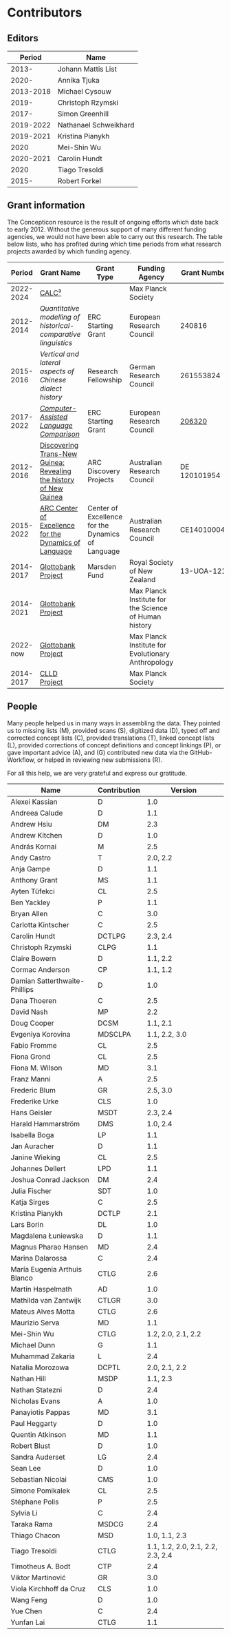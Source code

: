 # Contributors

## Editors

Period | Name
--- | ---
2013- | Johann Mattis List
2020- | Annika Tjuka
2013-2018 | Michael Cysouw
2019- | Christoph Rzymski
2017- | Simon Greenhill
2019-2022 | Nathanael Schweikhard
2019-2021 | Kristina Pianykh
2020  | Mei-Shin Wu
2020-2021 | Carolin Hundt
2020  | Tiago Tresoldi
2015- | Robert Forkel


## Grant information

The Concepticon resource is the result of ongoing efforts which date back to
early 2012. Without the generous support of many different funding agencies, we
would not have been able to carry out this research. The table below lists, who
has profited during which time periods from what research projects awarded by
which funding agency.

Period    | Grant Name                                                     | Grant Type                                        | Funding Agency                                        | Grant Number | Beneficiaries
---       | ---                                                            | ---                                               | ---                                                   | --- | ---
2022-2024 | [CALC³](https://digling.org/calc) | | Max Planck Society |  | JML 
2012-2014 | *Quantitative modelling of historical-comparative linguistics* | ERC Starting Grant                                | European Research Council                             | 240816       | MC, JML
2015-2016 | *Vertical and lateral aspects of Chinese dialect history*      | Research Fellowship                               | German Research Council                               | 261553824    | JML
2017-2022 | [*Computer-Assisted Language Comparison*](http://calc.digling.org)      | ERC Starting Grant                              | European Research Council                               | [206320](https://cordis.europa.eu/project/rcn/206320/factsheet/en)    | JML
2012-2016 | [Discovering Trans-New Guinea: Revealing the history of New Guinea](http://transnewguinea.org)                                                            | ARC Discovery Projects                            | Australian Research Council                           | DE 120101954 | SJG
2015-2022  | [ARC Center of Excellence for the Dynamics of Language](http://www.dynamicsoflanguage.edu.au/)                                                               | Center of Excellence for the Dynamics of Language | Australian Research Council                           | CE140100041  | SJG
2014-2017 | [Glottobank Project](http://glottobank.org)                                             | Marsden Fund                                      | Royal Society of New Zealand                          | 13-UOA-121   | SJG, JML, RF
2014-2021 | [Glottobank Project](http://glottobank.org)                                             |                                                   | Max Planck Institute for the Science of Human history |              | SJG, JML, RF
2022-now  | [Glottobank Project](http://glottobank.org)                                             |                                                   | Max Planck Institute for Evolutionary Anthropology |              | SJG, JML, RF
2014-2017 | [CLLD Project](http://clld.org)                                                   |                                                   | Max Planck Society                                    |              | RF




## People

Many people helped us in many
ways in assembling the data. They pointed us to missing
lists (M), provided scans (S), digitized data (D), typed off
and corrected concept lists (C), provided translations (T),
linked concept lists (L), provided corrections of concept definitions and concept linkings (P), or gave important advice (A), and (G) contributed new data via the GitHub-Workflow, or helped in reviewing new submissions (R). 

For all this help, we are very grateful and express our gratitude.

Name | Contribution | Version |
--- | --- | --- |
Alexei Kassian | D | 1.0
Andreea Calude | D | 1.1
Andrew Hsiu | DM | 2.3
Andrew Kitchen | D | 1.0
András Kornai | M | 2.5
Andy Castro | T | 2.0, 2.2
Anja Gampe | D | 1.1
Anthony Grant | MS | 1.1
Ayten Tüfekci | CL | 2.5
Ben Yackley | P | 1.1
Bryan Allen | C | 3.0
Carlotta Kintscher | C | 2.5
Carolin Hundt | DCTLPG | 2.3, 2.4
Christoph Rzymski | CLPG | 1.1
Claire Bowern | D | 1.1, 2.2
Cormac Anderson | CP | 1.1, 1.2
Damian Satterthwaite-Phillips | D | 1.0
Dana Thoeren | C | 2.5
David Nash | MP | 2.2
Doug Cooper | DCSM | 1.1, 2.1
Evgeniya Korovina | MDSCLPA | 1.1, 2.2, 3.0
Fabio Fromme | CL | 2.5
Fiona Grond | CL | 2.5
Fiona M. Wilson | MD | 3.1
Franz Manni | A | 2.5
Frederic Blum | GR | 2.5, 3.0
Frederike Urke | CLS | 1.0
Hans Geisler | MSDT | 2.3, 2.4
Harald Hammarström | DMS | 1.0, 2.4
Isabella Boga | LP | 1.1
Jan Auracher | D | 1.1
Janine Wieking | CL | 2.5
Johannes Dellert | LPD | 1.1
Joshua Conrad Jackson | DM | 2.4
Julia Fischer | SDT | 1.0
Katja Sirges | C | 2.5
Kristina Pianykh | DCTLP | 2.1
Lars Borin | DL | 1.0
Magdalena Łuniewska | D | 1.1
Magnus Pharao Hansen | MD | 2.4
Marina Dalarossa | C | 2.4
María Eugenia Arthuis Blanco | CTLG | 2.6
Martin Haspelmath | AD | 1.0
Mathilda van Zantwijk | CTLGR | 3.0
Mateus Alves Motta | CTLG | 2.6
Maurizio Serva | MD | 1.1
Mei-Shin Wu | CTLG | 1.2, 2.0, 2.1, 2.2
Michael Dunn | G | 1.1
Muhammad Zakaria | L | 2.4
Natalia Morozowa | DCPTL | 2.0, 2.1, 2.2
Nathan Hill | MSDP | 1.1, 2.3
Nathan Statezni | D | 2.4
Nicholas Evans | A | 1.0
Panayiotis Pappas | MD | 3.1
Paul Heggarty | D | 1.0
Quentin Atkinson | MD | 1.1
Robert Blust | D | 1.0
Sandra Auderset | LG | 2.4
Sean Lee | D | 1.0
Sebastian Nicolai | CMS | 1.0
Simone Pomikalek | CL | 2.5
Stéphane Polis | P | 2.5 
Sylvia Li | C | 2.4
Taraka Rama | MSDCG | 2.4
Thiago Chacon | MSD | 1.0, 1.1, 2.3
Tiago Tresoldi | CTLG | 1.1, 1.2, 2.0, 2.1, 2.2, 2.3, 2.4
Timotheus A. Bodt | CTP | 2.4
Viktor Martinović | GR | 3.0
Viola Kirchhoff da Cruz | CLS | 1.0
Wang Feng | D | 1.0
Yue Chen | C | 2.4
Yunfan Lai | CTLG | 1.1
